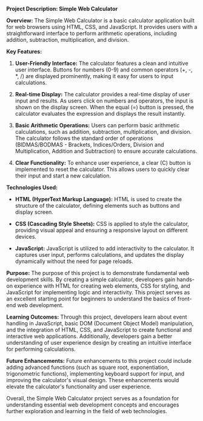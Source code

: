 **Project Description: Simple Web Calculator**

**Overview:**
The Simple Web Calculator is a basic calculator application built for web browsers using HTML, CSS, and JavaScript. It provides users with a straightforward interface to perform arithmetic operations, including addition, subtraction, multiplication, and division.

**Key Features:**

1. **User-Friendly Interface:**
   The calculator features a clean and intuitive user interface. Buttons for numbers (0-9) and common operators (+, -, *, /) are displayed prominently, making it easy for users to input calculations.

2. **Real-time Display:**
   The calculator provides a real-time display of user input and results. As users click on numbers and operators, the input is shown on the display screen. When the equal (=) button is pressed, the calculator evaluates the expression and displays the result instantly.

3. **Basic Arithmetic Operations:**
   Users can perform basic arithmetic calculations, such as addition, subtraction, multiplication, and division. The calculator follows the standard order of operations (BIDMAS/BODMAS - Brackets, Indices/Orders, Division and Multiplication, Addition and Subtraction) to ensure accurate calculations.

4. **Clear Functionality:**
   To enhance user experience, a clear (C) button is implemented to reset the calculator. This allows users to quickly clear their input and start a new calculation.

**Technologies Used:**

- **HTML (HyperText Markup Language):**
  HTML is used to create the structure of the calculator, defining elements such as buttons and display screen.

- **CSS (Cascading Style Sheets):**
  CSS is applied to style the calculator, providing visual appeal and ensuring a responsive layout on different devices.

- **JavaScript:**
  JavaScript is utilized to add interactivity to the calculator. It captures user input, performs calculations, and updates the display dynamically without the need for page reloads.

**Purpose:**
The purpose of this project is to demonstrate fundamental web development skills. By creating a simple calculator, developers gain hands-on experience with HTML for creating web elements, CSS for styling, and JavaScript for implementing logic and interactivity. This project serves as an excellent starting point for beginners to understand the basics of front-end web development.

**Learning Outcomes:**
Through this project, developers learn about event handling in JavaScript, basic DOM (Document Object Model) manipulation, and the integration of HTML, CSS, and JavaScript to create functional and interactive web applications. Additionally, developers gain a better understanding of user experience design by creating an intuitive interface for performing calculations.

**Future Enhancements:**
Future enhancements to this project could include adding advanced functions (such as square root, exponentiation, trigonometric functions), implementing keyboard support for input, and improving the calculator's visual design. These enhancements would elevate the calculator's functionality and user experience.

Overall, the Simple Web Calculator project serves as a foundation for understanding essential web development concepts and encourages further exploration and learning in the field of web technologies.
